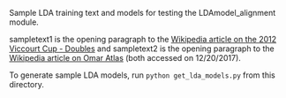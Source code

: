 Sample LDA training text and models for testing the LDAmodel_alignment module.

sampletext1 is the opening paragraph to the [Wikipedia article on the 2012 Viccourt Cup - Doubles](https://en.wikipedia.org/wiki/2012_Viccourt_Cup_%E2%80%93_Doubles) and sampletext2 is the opening paragraph to the [Wikipedia article on Omar Atlas](https://en.wikipedia.org/wiki/Omar_Atlas) (both accessed on 12/20/2017).

To generate sample LDA models, run `python get_lda_models.py` from this directory.
